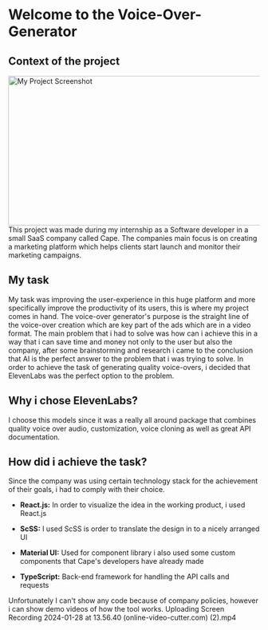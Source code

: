 # Welcome to the Voice-Over-Generator

## Context of the project 

<img src="https://www.bycape.io/shareimage.png" alt="My Project Screenshot" width="550" height="300">
This project was made during my internship as a Software developer in a small SaaS company called Cape. The companies main focus is on creating a marketing platform which helps clients start launch and monitor their marketing campaigns.

## My task
My task was improving the user-experience in this huge platform and more specifically improve the productivity of its users, this is where my project comes in hand. The voice-over generator's purpose is the straight line of the voice-over creation which are key part of the ads which are in a video format. The main problem that i had to solve was how can i achieve this in a way that i can save time and money not only to the user but also the company, after some brainstorming and research i came to the conclusion that AI is the perfect answer to the problem that i was trying to solve. In order to achieve the task of generating quality voice-overs, i decided that ElevenLabs was the perfect option to the problem. 

## Why i chose ElevenLabs? 
I choose this models since it was a really all around package that combines quality voice over audio, customization, voice cloning as well as great API documentation. 

## How did i achieve the task? 

Since the company was using certain technology stack for the achievement of their goals, i had to comply with their choice. 

* **React.js:** In order to visualize the idea in the working product, i used React.js 

* **ScSS:** I used ScSS is order to translate the design in to a nicely arranged UI

* **Material UI:** Used for component library i also used some custom components that Cape's developers have already made
  
* **TypeScript:** Back-end framework for handling the API calls and requests

Unfortunately I can't show any code because of company policies, however i can show demo videos of how the tool works. 
Uploading Screen Recording 2024-01-28 at 13.56.40 (online-video-cutter.com) (2).mp4





